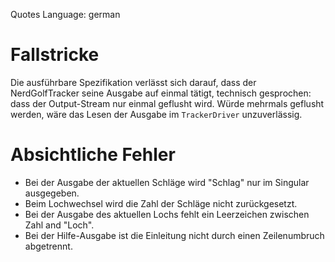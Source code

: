 ﻿Quotes Language: german


# Fallstricke

Die ausführbare Spezifikation verlässt sich darauf, dass der NerdGolfTracker seine Ausgabe auf einmal tätigt, technisch gesprochen: dass der Output-Stream nur einmal geflusht wird. Würde mehrmals geflusht werden, wäre das Lesen der Ausgabe im `TrackerDriver` unzuverlässig.


# Absichtliche Fehler

* Bei der Ausgabe der aktuellen Schläge wird "Schlag" nur im Singular ausgegeben.
* Beim Lochwechsel wird die Zahl der Schläge nicht zurückgesetzt.
* Bei der Ausgabe des aktuellen Lochs fehlt ein Leerzeichen zwischen Zahl and "Loch".
* Bei der Hilfe-Ausgabe ist die Einleitung nicht durch einen Zeilenumbruch abgetrennt.


